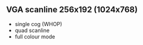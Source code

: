 VGA scanline 256x192 (1024x768)
--------------------
 - single cog (WHOP)
 - quad scanline
 - full colour mode
 
